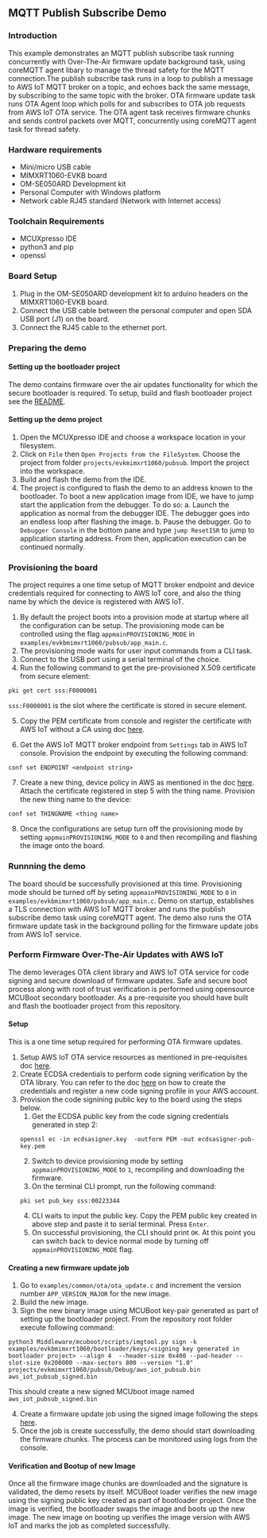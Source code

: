 ## MQTT Publish Subscribe Demo

### Introduction
This example demonstrates an MQTT publish subscribe task running concurrently with Over-The-Air firmware update background task, using coreMQTT agent libary to manage the thread safety for the MQTT connection.The publish subscribe task runs in a loop to publish a message to AWS IoT MQTT broker on a topic, and echoes back the same message, by subscribing to the same topic with the broker. OTA firmware update task runs OTA Agent loop which polls for and subscribes to OTA job requests from AWS IoT OTA service. The OTA agent task receives firmware chunks and sends control packets over MQTT, concurrently using coreMQTT agent task for thread safety.

### Hardware requirements

- Mini/micro USB cable
- MIMXRT1060-EVKB board
- OM-SE050ARD Development kit
- Personal Computer with Windows platform
- Network cable RJ45 standard (Network with Internet access)

### Toolchain Requirements

- MCUXpresso IDE
- python3 and pip
- openssl

### Board Setup

1. Plug in the OM-SE050ARD development kit to arduino headers on the MIMXRT1060-EVKB board.
3. Connect the USB cable between the personal computer and open SDA USB port (J1) on the board.
2. Connect the RJ45 cable to the ethernet port.

### Preparing the demo

#### Setting up the bootloader project

The demo contains firmware over the air updates functionality for which the secure bootloader is required. To setup, build and flash bootloader project see the [README](https://github.com/FreeRTOS/lab-iot-reference-nxp-rt1060/tree/main/examples/evkbmimxrt1060/bootloader/README.md).

#### Setting up the demo project

1. Open the MCUXpresso IDE and choose a workspace location in your filesystem. 
2. Click on `File` then `Open Projects from the FileSystem`. Choose the project from folder `projects/evkmimxrt1060/pubsub`. Import the project into the workspace.
3. Build and flash the demo from the IDE.
4. The project is configured to flash the demo to an address known to the bootloader. To boot a new application image from IDE, we have to jump start the application from the debugger. To do so:
   a. Launch the application as normal from the debugger IDE. The debugger goes into an endless loop after flashing the image.
   b. Pause the debugger. Go to `Debugger Console` in the bottom pane and type `jump ResetISR` to jump to application starting address. From then, application   execution can be continued normally.

### Provisioning the board

The project requires a one time setup of MQTT broker endpoint and device credentials required for connecting to AWS IoT core, and also the thing name by which the device is registered with AWS IoT.

1. By default the project boots into a provision mode at startup where all the configuration can be setup. The provisioning mode can be controlled using the flag `appmainPROVISIONING_MODE` in `examples/evkbmimxrt1060/pubsub/app_main.c`.
2. The provisioning mode waits for user input commands from a CLI task. 
3. Connect to the USB port using a serial terminal of the choice.
4. Run the following command to get the  pre-provisioned X.509 certificate from secure element:
```
pki get cert sss:F0000001
```
`sss:F0000001` is the slot where the certificate is stored in secure element.

5. Copy the PEM certificate from console and register the certificate with AWS IoT without a CA using doc [here](https://docs.aws.amazon.com/iot/latest/developerguide/manual-cert-registration.html#manual-cert-registration-console-noca).

6. Get the AWS IoT MQTT broker endpoint from `Settings` tab in AWS IoT console. Provision the endpoint by executing the following command:
```
conf set ENDPOINT <endpoint string>
```
7. Create a new thing, device policy in AWS as mentioned in the doc [here](https://docs.aws.amazon.com/iot/latest/developerguide/create-iot-resources.html). Attach the certificate registered in step 5 with the thing name. Provision the new thing name to the device:
```
conf set THINGNAME <thing name>
```
8. Once the configurations are setup turn off the provisioning mode by setting `appmainPROVISIONING_MODE` to `0` and then recompiling and flashing the image onto the board.

### Runnning the demo

The board should be successfully provisioned at this time. Provisioning mode should be turned off by seting `appmainPROVISIONING_MODE` to `0` in `examples/evkbmimxrt1060/pubsub/app_main.c`.  Demo on startup, establishes a TLS connection with AWS IoT MQTT broker and runs the publish subscribe demo task using coreMQTT agent. The demo also runs the OTA firmware update task in the background polling for the firmware update jobs from AWS IoT service. 

### Perform Firmware Over-The-Air Updates with AWS IoT

The demo leverages OTA client library and AWS IoT OTA service for code signing and secure download of firmware updates. Safe and secure boot process along with root of trust verification is performed using opensource MCUBoot secondary bootloader. As a pre-requisite you should have built and flash the bootloader project from this repository.

#### Setup
This is a one time setup required for performing OTA firmware updates.

1. Setup AWS IoT OTA service resources as mentioned in pre-requisites doc [here](https://docs.aws.amazon.com/freertos/latest/userguide/ota-prereqs.html).
2. Create ECDSA credentials to perform code signing verification by the OTA library. You can refer to the doc [here](https://docs.aws.amazon.com/freertos/latest/userguide/ota-code-sign-cert-win.html) on how to create the credentials and register a new code signing profile in your AWS account.
3.  Provision the code signining public key to the board using the steps below.
      1. Get the ECDSA public key from the code signing credentials generated in step 2:
      ```
      openssl ec -in ecdsasigner.key  -outform PEM -out ecdsasigner-pub-key.pem
      ```
      2. Switch to device provisioning mode by setting `appmainPROVISIONING_MODE` to `1`, recompiling and downloading the firmware.
      3. On the terminal CLI prompt, run the following command:
      ```
      pki set pub_key sss:00223344
      ```
     4. CLI waits to input the public key. Copy the PEM public key created in above step and paste it to serial terminal. Press `Enter`.
     5. On successful provisioning, the CLI should print `OK`. At this point you can switch back to device normal mode by turning off `appmainPROVISIONING_MODE` flag.

#### Creating a new firmware update job

1. Go to `examples/common/ota/ota_update.c` and increment the version number `APP_VERSION_MAJOR` for the new image.
2. Build the new image.
3. Sign the new binary image using MCUBoot key-pair generated as part of setting up the bootloader project. From the repository root folder execute following command:
```
python3 Middleware/mcuboot/scripts/imgtool.py sign -k examples/evkbmimxrt1060/bootloader/keys/<signing key generated in bootloader project> --align 4  --header-size 0x400 --pad-header --slot-size 0x200000 --max-sectors 800 --version "1.0" projects/evkmimxrt1060/pubsub/Debug/aws_iot_pubsub.bin aws_iot_pubsub_signed.bin
```
This should create a new signed MCUboot image named `aws_iot_pubsub_signed.bin`

4. Create a firmware update job using the signed image following the steps [here](https://docs.aws.amazon.com/freertos/latest/userguide/ota-console-workflow.html).
5. Once the job is create successfully, the demo should start downloading the firmware chunks. The process can be monitored using logs from the console. 

#### Verification and Bootup of new Image
Once all the firmware image chunks are downloaded and the signature is validated, the demo resets by itself. MCUBoot loader verifies the new image using the signing public key created as part of bootloader project. Once the image is verified, the bootloader swaps the image and boots up the new image. The new image on booting up verifies the image version with AWS IoT and marks the job as completed successfully. 
